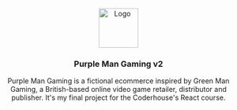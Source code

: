 <a name="readme-top"></a>
<!-- PROJECT LOGO -->
<br />
<div align="center">
  <a href="https://github.com/jsovandoarriagada/purple-man-gaming-v2">
    <img src="https://i.ibb.co/gWDVHGx/logo.png" alt="Logo" width="80" height="80">
  </a>
  <h3 align="center">Purple Man Gaming v2</h3>
  <p align="center">Purple Man Gaming is a fictional ecommerce inspired by Green Man Gaming, a British-based online video game retailer, distributor and publisher. It's my final project for the Coderhouse's React course.</p>
</div>
